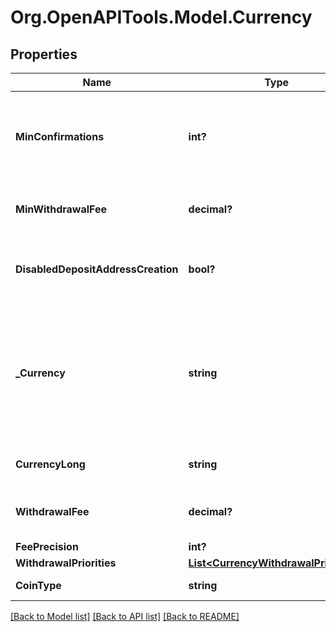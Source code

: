 
# Org.OpenAPITools.Model.Currency

## Properties

Name | Type | Description | Notes
------------ | ------------- | ------------- | -------------
**MinConfirmations** | **int?** | Minimum number of block chain confirmations before deposit is accepted. | [optional] 
**MinWithdrawalFee** | **decimal?** | The minimum transaction fee paid for withdrawals | [optional] 
**DisabledDepositAddressCreation** | **bool?** | False if deposit address creation is disabled | [optional] 
**_Currency** | **string** | The abbreviation of the currency. This abbreviation is used elsewhere in the API to identify the currency. | 
**CurrencyLong** | **string** | The full name for the currency. | 
**WithdrawalFee** | **decimal?** | The total transaction fee paid for withdrawals | 
**FeePrecision** | **int?** | fee precision | [optional] 
**WithdrawalPriorities** | [**List&lt;CurrencyWithdrawalPriorities&gt;**](CurrencyWithdrawalPriorities.md) |  | [optional] 
**CoinType** | **string** | The type of the currency. | 

[[Back to Model list]](../README.md#documentation-for-models)
[[Back to API list]](../README.md#documentation-for-api-endpoints)
[[Back to README]](../README.md)

